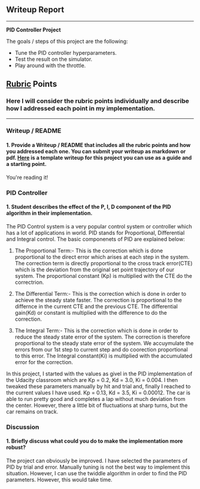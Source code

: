 ## Writeup Report

---

**PID Controller Project**


The goals / steps of this project are the following:

* Tune the PID controller hyperparameters.
* Test the result on the simulator. 
* Play around with the throttle.


## [Rubric](https://review.udacity.com/#!/rubrics/824/view) Points
### Here I will consider the rubric points individually and describe how I addressed each point in my implementation.  

---
### Writeup / README

#### 1. Provide a Writeup / README that includes all the rubric points and how you addressed each one.  You can submit your writeup as markdown or pdf.  [Here](https://github.com/udacity/CarND-Vehicle-Detection/blob/master/writeup_template.md) is a template writeup for this project you can use as a guide and a starting point.  

You're reading it!

### PID Controller

#### 1. Student describes the effect of the P, I, D component of the PID algorithm in their implementation.

The PID Control system is a very popular control system or controller which has a lot of applications in world. PID stands for Proportional, Differential and Integral control. The basic componenets of PID are explained below:
1. The Proportional Term:- This is the correction which is done proportional to the direct error which arises at each step in the system. The correction term is directly 				proportional to the cross track error(CTE) which is the deviation from the original set point trajectory of our system. The proportional constant 				(Kp) is multiplied with the CTE do the correctrion.	

2. The Differential Term:- This is the correction which is done in order to achieve the steady state faster. The correction is proportional to the differnce in the 				current CTE and the previous CTE. The differential gain(Kd) or constant is multiplied with the difference to do the correction.

3. The Integral Term:- This is the correction which is done in order to reduce the steady state error of the system. The correction is therefore proportional to the 				steady state error of the system. We accuymulate the errors from  our 1st step to current step and do coorection proportional to this error. The 				Integral constant(Ki) is multiplied with the accumulated error for the correction.

In this project, I started with the values as givel in the PID implementation of the Udacity classroom which are Kp = 0.2, Kd = 3.0, Ki = 0.004. I then tweaked these parameters manually by hit and trial and, finally I reached to the current values I have used. Kp = 0.13, Kd = 3.5, Ki = 0.00012. The car is able to run pretty good and completes a lap without much deviation from the center. However, there a little bit of fluctuations at sharp turns, but the car remains on track.

### Discussion

#### 1. Briefly discuss what could you do to make the implementation more robust?

The project can obviously be improved. I have selected the parameters of PID by trial and error. Manually tuning is not the best way to implement this situation. However, I can use the twiddle algorithm in order to find the PID parameters. However, this would take time. 

